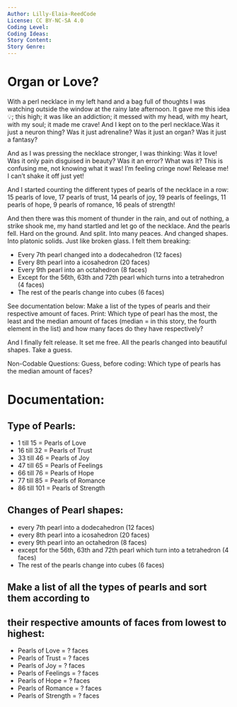 ```yaml
---
Author: Lilly-Elaia-ReedCode
License: CC BY-NC-SA 4.0
Coding Level:
Coding Ideas:
Story Content:
Story Genre:
---
```


# Organ or Love?

With a perl necklace in my left hand and a bag full of thoughts I was watching
outside the window at the rainy late afternoon. It gave me this idea 💡; this
high; it was like an addiction; it messed with my head, with my heart, with my
soul; it made me crave! And I kept on to the perl necklace.Was it just a neuron
thing? Was it just adrenaline? Was it just an organ? Was it just a fantasy?

And as I was pressing the necklace stronger, I was thinking: Was it love! Was it
only pain disguised in beauty? Was it an error? What was it? This is confusing
me, not knowing what it was! I’m feeling cringe now! Release me! I can’t shake
it off just yet!

And I started counting the different types of pearls of the necklace in a row:
15 pearls of love, 17 pearls of trust, 14 pearls of joy, 19 pearls of feelings,
11 pearls of hope, 9 pearls of romance, 16 peals of strength!

And then there was this moment of thunder in the rain, and out of nothing, a
strike shook me, my hand startled and let go of the necklace. And the pearls
fell. Hard on the ground. And split. Into many peaces. And changed shapes. Into
platonic solids. Just like broken glass. I felt them breaking:

- Every 7th pearl changed into a dodecahedron (12 faces)
- Every 8th pearl into a icosahedron (20 faces)
- Every 9th pearl into an octahedron (8 faces)
- Except for the 56th, 63th and 72th pearl which turns into a tetrahedron (4 faces)
- The rest of the pearls change into cubes (6 faces)

See documentation below: Make a list of the types of pearls and their respective
amount of faces. Print: Which type of pearl has the most, the least and the
median amount of faces (median = in this story, the fourth element in the list)
and how many faces do they have respectively?

And I finally felt release. It set me free. All the pearls changed into
beautiful shapes. Take a guess.

Non-Codable Questions: Guess, before coding: Which type of pearls has the median
amount of faces?

# Documentation:

## Type of Pearls:

- 1 till 15 = Pearls of Love 
- 16 till 32 = Pearls of Trust
- 33 till 46 = Pearls of Joy
- 47 till 65 = Pearls of Feelings
- 66 till 76 = Pearls of Hope
- 77 till 85 = Pearls of Romance
- 86 till 101 = Pearls of Strength

## Changes of Pearl shapes: 

- every 7th pearl into a dodecahedron (12 faces)
- every 8th pearl into a icosahedron (20 faces) 
- every 9th pearl into an octahedron (8 faces) 
- except for the 56th, 63th and 72th pearl which turn into a tetrahedron (4 faces) 
- The rest of the pearls change into cubes (6 faces)

## Make a list of all the types of pearls and sort them according to 

## their respective amounts of faces from lowest to highest:

- Pearls of Love = ? faces
- Pearls of Trust = ? faces
- Pearls of Joy = ? faces
- Pearls of Feelings = ? faces
- Pearls of Hope = ? faces
- Pearls of Romance = ? faces
- Pearls of Strength = ? faces

